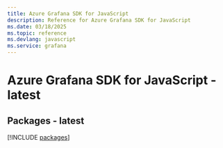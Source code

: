 ```yaml
---
title: Azure Grafana SDK for JavaScript
description: Reference for Azure Grafana SDK for JavaScript
ms.date: 03/18/2025
ms.topic: reference
ms.devlang: javascript
ms.service: grafana
---
```

# Azure Grafana SDK for JavaScript - latest
## Packages - latest
[!INCLUDE [packages](grafana-index.md)]